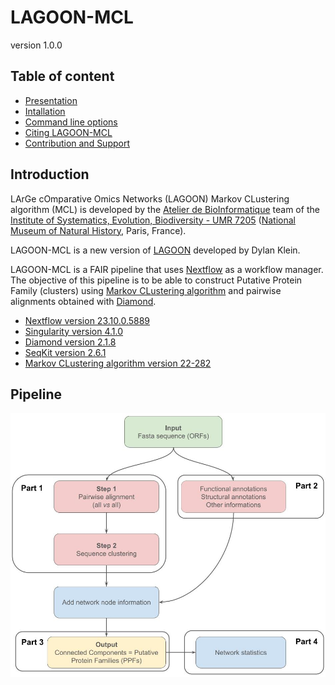 # LAGOON-MCL

version 1.0.0

## Table of content

* [Presentation](index.md)
* [Intallation](installation.md)
* [Command line options](command.md)
* [Citing LAGOON-MCL](citation.md)
* [Contribution and Support](contact.md)

## Introduction

LArGe cOmparative Omics Networks (LAGOON) Markov CLustering algorithm (MCL) is developed by the [Atelier de BioInformatique](https://bioinfo.mnhn.fr/abi/presentation.EN.html?target=_blank) team of the [Institute of Systematics, Evolution, Biodiversity - UMR 7205](https://isyeb.mnhn.fr/en?target=_blank) ([National Museum of Natural History](https://www.mnhn.fr/en?target=_blank), Paris, France).

LAGOON-MCL is a new version of [LAGOON](https://github.com/Dylkln/LAGOON.git?target=_blank) developed by Dylan Klein.

LAGOON-MCL is a FAIR pipeline that uses [Nextflow](https://www.nextflow.io/?target=_blank) as a workflow manager. The objective of this pipeline is to be able to construct Putative Protein Family (clusters) using [Markov CLustering algorithm](https://github.com/micans/mcl?target=_blank) and pairwise alignments obtained with [Diamond](https://github.com/bbuchfink/diamond?target=_blank).

* [Nextflow version 23.10.0.5889](https://www.nextflow.io/docs/latest/index.html?target=_blank)
* [Singularity version 4.1.0](https://docs.sylabs.io/guides/4.1/user-guide/?target=_blank)
* [Diamond version 2.1.8](https://github.com/bbuchfink/diamond/wiki?target=_blank)
* [SeqKit version 2.6.1](https://bioinf.shenwei.me/seqkit/?target=_blank)
* [Markov CLustering algorithm version 22-282](https://github.com/micans/mcl?target=_blank)

## Pipeline

![pipeline](images/pipeline.jpg?target=_blank)